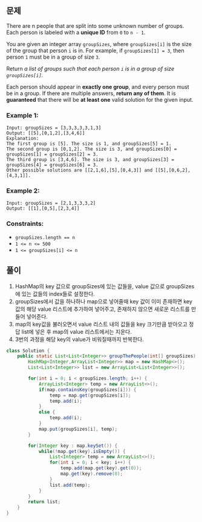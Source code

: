 ## 문제
There are n people that are split into some unknown number of groups. Each person is labeled with a **unique ID** from `0` to `n - 1`.

You are given an integer array `groupSizes`, where `groupSizes[i]` is the size of the group that person `i` is in. For example, if `groupSizes[1] = 3`, then person `1` must be in a group of size `3`.

Return *a list of groups such that each person `i` is in a group of size `groupSizes[i]`.*

Each person should appear in **exactly one group**, and every person must be in a group. If there are multiple answers, **return any of them**. It is **guaranteed** that there will be **at least one** valid solution for the given input.

 

### Example 1:
```
Input: groupSizes = [3,3,3,3,3,1,3]
Output: [[5],[0,1,2],[3,4,6]]
Explanation: 
The first group is [5]. The size is 1, and groupSizes[5] = 1.
The second group is [0,1,2]. The size is 3, and groupSizes[0] = groupSizes[1] = groupSizes[2] = 3.
The third group is [3,4,6]. The size is 3, and groupSizes[3] = groupSizes[4] = groupSizes[6] = 3.
Other possible solutions are [[2,1,6],[5],[0,4,3]] and [[5],[0,6,2],[4,3,1]].
```

### Example 2:
```
Input: groupSizes = [2,1,3,3,3,2]
Output: [[1],[0,5],[2,3,4]]
``` 

### Constraints:

- `groupSizes.length == n`
- `1 <= n <= 500`
- `1 <= groupSizes[i] <= n`

## 풀이
1. HashMap의 key 값으로 groupSizes에 있는 값들을, value 값으로 groupSizes에 있는 값들의 index들로 설정한다.
2. groupSizes에서 값을 하나하나 map으로 넣어줄때 key 값이 이미 존재하면 key값의 해당 value 리스트에 추가하여 넣어주고, 존재하지 않으면 새로운 리스트를 만들어 넣어준다.
3. map의 key값을 불러오면서 value 리스트 내의 값들을 key 크기만큼 받아오고 정답 list에 넣은 후 map의 value 리스트에서는 지운다.
4. 3번의 과정을 해당 key의 value가 비워질때까지 반복한다.

```java
class Solution {
    public static List<List<Integer>> groupThePeople(int[] groupSizes) {
        HashMap<Integer,ArrayList<Integer>> map = new HashMap<>();
        List<List<Integer>> list = new ArrayList<List<Integer>>();

        for(int i = 0; i < groupSizes.length; i++) {
            ArrayList<Integer> temp = new ArrayList<>();
            if(map.containsKey(groupSizes[i])) {
                temp = map.get(groupSizes[i]);
                temp.add(i);
            }
            else {
                temp.add(i);
            }
            map.put(groupSizes[i], temp);
        }

        for(Integer key : map.keySet()) {
            while(!map.get(key).isEmpty()) {
                List<Integer> temp = new ArrayList<>();
                for(int i = 0; i < key; i++) {
                    temp.add(map.get(key).get(0));
                    map.get(key).remove(0);
                }
                list.add(temp);
            }
        }
        return list;
    }
}
